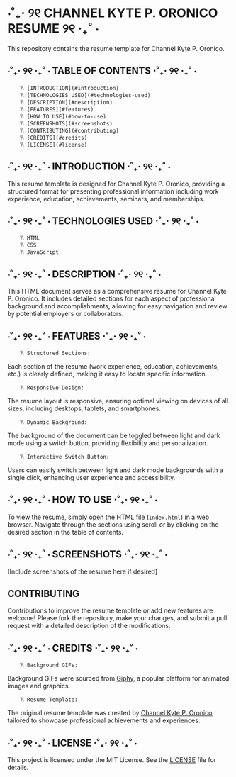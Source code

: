 # ⋅˚₊‧ ୨୧ CHANNEL KYTE P. ORONICO RESUME ୨୧ ‧₊˚ ⋅

This repository contains the resume template for Channel Kyte P. Oronico.

## ⋅˚₊‧ ୨୧ ‧₊˚ ⋅ TABLE OF CONTENTS ⋅˚₊‧ ୨୧ ‧₊˚ ⋅

        𐙚 [INTRODUCTION](#introduction)
        𐙚 [TECHNOLOGIES USED](#technologies-used)
        𐙚 [DESCRIPTION](#description)
        𐙚 [FEATURES](#features)
        𐙚 [HOW TO USE](#how-to-use)
        𐙚 [SCREENSHOTS](#screenshots)
        𐙚 [CONTRIBUTING](#contributing)
        𐙚 [CREDITS](#credits)
        𐙚 [LICENSE](#license)

## ⋅˚₊‧ ୨୧ ‧₊˚ ⋅ INTRODUCTION ⋅˚₊‧ ୨୧ ‧₊˚ ⋅

This resume template is designed for Channel Kyte P. Oronico, providing a structured format for presenting professional information including work experience, education, achievements, seminars, and memberships.

## ⋅˚₊‧ ୨୧ ‧₊˚ ⋅ TECHNOLOGIES USED ⋅˚₊‧ ୨୧ ‧₊˚ ⋅

        𐙚 HTML
        𐙚 CSS
        𐙚 JavaScript

## ⋅˚₊‧ ୨୧ ‧₊˚ ⋅ DESCRIPTION ⋅˚₊‧ ୨୧ ‧₊˚ ⋅

This HTML document serves as a comprehensive resume for Channel Kyte P. Oronico. It includes detailed sections for each aspect of professional background and accomplishments, allowing for easy navigation and review by potential employers or collaborators.

## ⋅˚₊‧ ୨୧ ‧₊˚ ⋅ FEATURES ⋅˚₊‧ ୨୧ ‧₊˚ ⋅

        𐙚 Structured Sections:
Each section of the resume (work experience, education, achievements, etc.) is clearly defined, making it easy to locate specific information.
        
        𐙚 Responsive Design:
The resume layout is responsive, ensuring optimal viewing on devices of all sizes, including desktops, tablets, and smartphones.
        
        𐙚 Dynamic Background:
The background of the document can be toggled between light and dark mode using a switch button, providing flexibility and personalization.
        
        𐙚 Interactive Switch Button:
Users can easily switch between light and dark mode backgrounds with a single click, enhancing user experience and accessibility.

## ⋅˚₊‧ ୨୧ ‧₊˚ ⋅ HOW TO USE ⋅˚₊‧ ୨୧ ‧₊˚ ⋅

To view the resume, simply open the HTML file (`index.html`) in a web browser. Navigate through the sections using scroll or by clicking on the desired section in the table of contents.

## ⋅˚₊‧ ୨୧ ‧₊˚ ⋅ SCREENSHOTS ⋅˚₊‧ ୨୧ ‧₊˚ ⋅

[Include screenshots of the resume here if desired]

## CONTRIBUTING

Contributions to improve the resume template or add new features are welcome! Please fork the repository, make your changes, and submit a pull request with a detailed description of the modifications.

## ⋅˚₊‧ ୨୧ ‧₊˚ ⋅ CREDITS ⋅˚₊‧ ୨୧ ‧₊˚ ⋅

        𐙚 Background GIFs:
Background GIFs were sourced from [Giphy](https://giphy.com/), a popular platform for animated images and graphics.

        𐙚 Resume Template:
The original resume template was created by [Channel Kyte P. Oronico](mailto:ckoronico@gmail.com), tailored to showcase professional achievements and experiences.

## ⋅˚₊‧ ୨୧ ‧₊˚ ⋅ LICENSE ⋅˚₊‧ ୨୧ ‧₊˚ ⋅

This project is licensed under the MIT License. See the [LICENSE](LICENSE) file for details.
